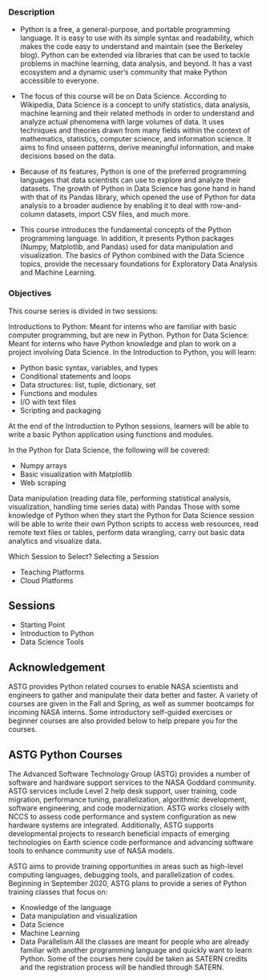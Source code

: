 ### Description
- Python is a free, a general-purpose, and portable programming language. It is easy to use with its simple syntax and readability, which makes the code easy to understand and maintain (see the Berkeley blog). Python can be extended via libraries that can be used to tackle problems in machine learning, data analysis, and beyond. It has a vast ecosystem and a dynamic user’s community that make Python accessible to everyone.

- The focus of this course will be on Data Science. According to Wikipedia, Data Science is a concept to unify statistics, data analysis, machine learning and their related methods in order to understand and analyze actual phenomena with large volumes of data. It uses techniques and theories drawn from many fields within the context of mathematics, statistics, computer science, and information science. It aims to find unseen patterns, derive meaningful information, and make decisions based on the data.

- Because of its features, Python is one of the preferred programming languages that data scientists can use to explore and analyze their datasets. The growth of Python in Data Science has gone hand in hand with that of its Pandas library, which opened the use of Python for data analysis to a broader audience by enabling it to deal with row-and-column datasets, import CSV files, and much more.

- This course introduces the fundamental concepts of the Python programming language. In addition, it presents Python packages (Numpy, Matplotlib, and Pandas) used for data manipulation and visualization. The basics of Python combined with the Data Science topics, provide the necessary foundations for Exploratory Data Analysis and Machine Learning.

### Objectives
This course series is divided in two sessions:

Introductions to Python: Meant for interns who are familiar with basic computer programming, but are new in Python.
Python for Data Science: Meant for interns who have Python knowledge and plan to work on a project involving Data Science.
In the Introduction to Python, you will learn:
- Python basic syntax, variables, and types
- Conditional statements and loops
- Data structures: list, tuple, dictionary, set
- Functions and modules
- I/O with text files
- Scripting and packaging

At the end of the Introduction to Python sessions, learners will be able to write a basic Python application using functions and modules.

In the Python for Data Science, the following will be covered:
- Numpy arrays
- Basic visualization with Matplotlib
- Web scraping

Data manipulation (reading data file, performing statistical analysis, visualization, handling time series data) with Pandas
Those with some knowledge of Python when they start the Python for Data Science session will be able to write their own Python scripts to access web resources, read remote text files or tables, perform data wrangling, carry out basic data analytics and visualize data.

Which Session to Select?
Selecting a Session
- Teaching Platforms
- Cloud Platforms

## Sessions
- Starting Point
- Introduction to Python
- Data Science Tools

## Acknowledgement
ASTG provides Python related courses to enable NASA scientists and engineers to gather and manipulate their data better and faster. A variety of courses are given in the Fall and Spring, as well as summer bootcamps for incoming NASA interns. Some introductory self-guided exercises or beginner courses are also provided below to help prepare you for the courses.

## ASTG Python Courses
The Advanced Software Technology Group (ASTG) provides a number of software and hardware support services to the NASA Goddard community. ASTG services include Level 2 help desk support, user training, code migration, performance tuning, parallelization, algorithmic development, software engineering, and code modernization. ASTG works closely with NCCS to assess code performance and system configuration as new hardware systems are integrated. Additionally, ASTG supports developmental projects to research beneficial impacts of emerging technologies on Earth science code performance and advancing software tools to enhance community use of NASA models.

ASTG aims to provide training opportunities in areas such as high-level computing languages, debugging tools, and parallelization of codes. Beginning in September 2020, ASTG plans to provide a series of Python training classes that focus on:
- Knowledge of the language
- Data manipulation and visualization
- Data Science
- Machine Learning
- Data Parallelism
All the classes are meant for people who are already familiar with another programming language and quickly want to learn Python. Some of the courses here could be taken as SATERN credits and the registration process will be handled through SATERN.
